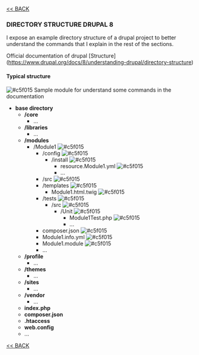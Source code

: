 [<< BACK](README.md)

### DIRECTORY STRUCTURE DRUPAL 8

I expose an example directory structure of a drupal project to better understand the commands that I explain in the rest of the sections.

Official documentation of drupal [Structure] (https://www.drupal.org/docs/8/understanding-drupal/directory-structure)


#### Typical structure

![#c5f015](https://placehold.it/15/c5f015/000000?text=+)  Sample module for understand some commands in the documentation

* **base directory**
	* **/core**
	    - ...
	* **/libraries**
	    - ...
	* **/modules**
	  - /Module1 ![#c5f015](https://placehold.it/15/c5f015/000000?text=+) 
	    - /config ![#c5f015](https://placehold.it/15/c5f015/000000?text=+) 
	      - /install ![#c5f015](https://placehold.it/15/c5f015/000000?text=+) 
	        - resource.Module1.yml ![#c5f015](https://placehold.it/15/c5f015/000000?text=+) 
	        - ...		
	    - /src ![#c5f015](https://placehold.it/15/c5f015/000000?text=+) 
	    - /templates ![#c5f015](https://placehold.it/15/c5f015/000000?text=+) 
	      - Module1.html.twig ![#c5f015](https://placehold.it/15/c5f015/000000?text=+) 
	    - /tests ![#c5f015](https://placehold.it/15/c5f015/000000?text=+) 
	      - /src ![#c5f015](https://placehold.it/15/c5f015/000000?text=+) 
	        - /Unit ![#c5f015](https://placehold.it/15/c5f015/000000?text=+) 
	          - Module1Test.php ![#c5f015](https://placehold.it/15/c5f015/000000?text=+) 
	          - ...           
	    - composer.json ![#c5f015](https://placehold.it/15/c5f015/000000?text=+) 
	    - Module1.info.yml ![#c5f015](https://placehold.it/15/c5f015/000000?text=+) 
	    - Module1.module ![#c5f015](https://placehold.it/15/c5f015/000000?text=+) 		
	    - ... 
	* **/profile**
	    - ...
	* **/themes**	
	    - ...
	* **/sites**
	    - ...
	* **/vendor**	
	    - ...
	* **index.php**
	* **composer.json**
	* **.htaccess**
	* **web.config**
	* ...



[<< BACK](README.md)
